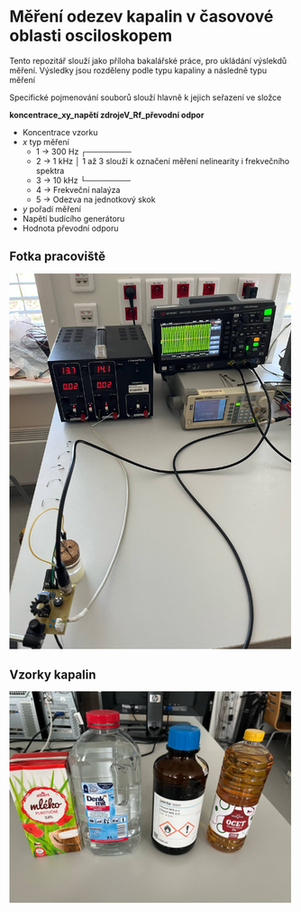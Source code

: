 # Měření odezev kapalin v časovové oblasti osciloskopem
Tento repozitář slouží jako příloha bakalářské práce, pro ukládání výslekdů měření.
Výsledky jsou rozděleny podle typu kapaliny a následně typu měření

Specifické pojmenování souborů slouží hlavně k jejich seřazení ve složce

**koncentrace_xy_napětí zdrojeV_Rf_převodní odpor**
- Koncentrace vzorku
- *x* typ měření
  - 1 → 300 Hz   ┌────────
  - 2 → 1 kHz    │ 1 až 3 slouží k označení měření nelinearity i frekvečního spektra
  - 3 → 10 kHz   └────────
  - 4 -> Frekveční nalaýza
  - 5 -> Odezva na jednotkový skok
- *y* pořadí měření
- Napětí budícího generátoru
- Hodnota převodní odporu

## Fotka pracoviště
<img src="Fotky%20z%20měření/Pracovsite2.jpg" alt="Fotka pracoviště" width="500">

## Vzorky kapalin
<img src="Fotky%20z%20měření/Vzorky.jpg" alt="Vzorky kapalin" width="500">
